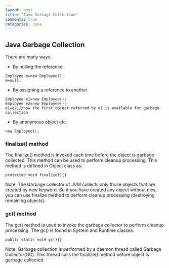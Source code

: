 ```yaml
---
layout: post
title: "Java Garbage Collection"
comments: true
categories: Java
---
```


## Java Garbage Collection
There are many ways:
- By nulling the reference
```
Employee e=new Employee();  
e=null;  
```
- By assigning a reference to another
```
Employee e1=new Employee();  
Employee e2=new Employee();  
e1=e2;//now the first object referred by e1 is available for garbage collection  
```
- By anonymous object etc.
```
new Employee();  
```

### finalize() method
The finalize() method is invoked each time before the object is garbage collected. This method can be used to perform cleanup processing. This method is defined in Object class as:
```
protected void finalize(){}  
```
Note: The Garbage collector of JVM collects only those objects that are created by new keyword. So if you have created any object without new, you can use finalize method to perform cleanup processing (destroying remaining objects).

### gc() method
The gc() method is used to invoke the garbage collector to perform cleanup processing. The gc() is found in System and Runtime classes.
```
public static void gc(){}
```  
Note: Garbage collection is performed by a daemon thread called Garbage Collector(GC). This thread calls the finalize() method before object is garbage collected.